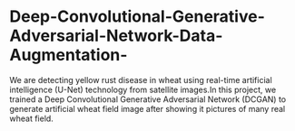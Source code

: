 # Deep-Convolutional-Generative-Adversarial-Network-Data-Augmentation-
We are detecting yellow rust disease in wheat using real-time artificial intelligence (U-Net) technology from satellite images.In this project, we trained a Deep Convolutional Generative Adversarial Network (DCGAN) to generate artificial wheat field image after showing it pictures of many real wheat field.
